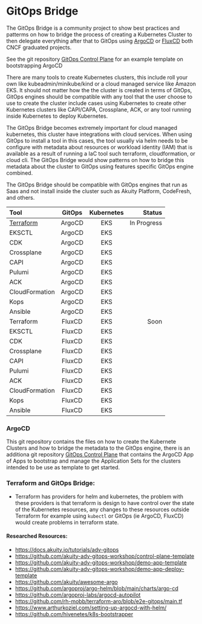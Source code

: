 # GitOps Bridge

The GitOps Bridge is a community project to show best practices and patterms on how to bridge the process of creating a Kubernetes Cluster to then delegate everything after that to GitOps using [ArgoCD](https://www.cncf.io/projects/argo/) or [FluxCD](https://www.cncf.io/projects/flux/) both CNCF graduated projects.

See the git repository [GitOps Control Plane](https://github.com/csantanapr/gitops-control-plane) for an example template on bootstrapping ArgoCD

There are many tools to create Kubernetes clusters, this include roll your own like kubeadmin/minikube/kind or a cloud managed service like Amazon EKS. It should not matter how the the cluster is created in terms of GitOps, GitOps engines should be compatible with any tool that the user choose to use to create the cluster include cases using Kubernetes to create other Kubernetes clusters like CAPI/CAPA, Crossplane, ACK, or any tool running inside Kubernetes to deploy Kubernetes.

The GitOps Bridge becomes extremely important for cloud managed kubernetes, this cluster have integrations with cloud services. When using GitOps to install a tool in this cases, the tool usually via helm needs to be configure with metadata about resources or workload identity (IAM) that is available as a result of running a IaC tool such terraform, cloudformation, or cloud cli. The GitOps Bridge would show patterns on how to bridge this metadata about the cluster to GitOps using features specific GitOps engine combined.

The GitOps Bridge should be compatible with GitOps engines that run as Saas and not install inside the cluster such as Akuity Platform, CodeFresh, and others.

| Tool           | GitOps    | Kubernetes | Status |
| :---           |    :----: |   :----:   | ---:     |
| [Terraform](argocd/eks/terraform/)      | ArgoCD    |  EKS    |  In Progress |
| EKSCTL         | ArgoCD    |  EKS    |              |
| CDK            | ArgoCD    |  EKS    |              |
| Crossplane     | ArgoCD    |  EKS    |              |
| CAPI           | ArgoCD    |  EKS    |              |
| Pulumi         | ArgoCD    |  EKS    |              |
| ACK            | ArgoCD    |  EKS    |              |
| CloudFormation | ArgoCD    |  EKS    |              |
| Kops           | ArgoCD    |  EKS    |              |
| Ansible        | ArgoCD    |  EKS    |              |
| Terraform      | FluxCD    |  EKS    |  Soon |
| EKSCTL         | FluxCD    |  EKS    |              |
| CDK            | FluxCD    |  EKS    |              |
| Crossplane     | FluxCD    |  EKS    |              |
| CAPI           | FluxCD    |  EKS    |              |
| Pulumi         | FluxCD    |  EKS    |              |
| ACK            | FluxCD    |  EKS    |              |
| CloudFormation | FluxCD    |  EKS    |              |
| Kops           | FluxCD    |  EKS    |              |
| Ansible        | FluxCD    |  EKS    |              |

### ArgoCD

This git repository contains the files on how to create the Kubernete Clusters and how to bridge the metadata to the GitOps engine, there is an additiona git repository [GitOps Control Plane](https://github.com/csantanapr/gitops-control-plane) that contains the ArgoCD App of Apps to bootstrap and manage the Application Sets for the clusters intended to be use as template to get started.


### Terraform and GitOps Bridge:
- Terraform has providers for helm and kubernetes, the problem with these providers is that terraform is design to have control over the state
of the Kubernetes resources, any changes to these resources outside Terraform for example using `kubectl` or GitOps (ie ArgoCD, FluxCD) would create problems in terraform state.

#### Researched Resources:
- https://docs.akuity.io/tutorials/adv-gitops
- https://github.com/akuity-adv-gitops-workshop/control-plane-template
- https://github.com/akuity-adv-gitops-workshop/demo-app-template
- https://github.com/akuity-adv-gitops-workshop/demo-app-deploy-template
- https://github.com/akuity/awesome-argo
- https://github.com/argoproj/argo-helm/blob/main/charts/argo-cd
- https://github.com/argoproj-labs/argocd-autopilot
- https://github.com/rh-mobb/terraform-aro/blob/e2e-gitops/main.tf
- https://www.arthurkoziel.com/setting-up-argocd-with-helm/
- https://github.com/hivenetes/k8s-bootstrapper
